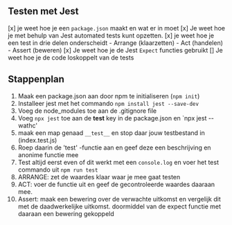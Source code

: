 ## Testen met Jest

[x] je weet hoe je een `package.json` maakt en wat er in moet
[x] Je weet hoe je met behulp van Jest automated tests kunt opzetten.
[x] je weet hoe je een test in drie delen onderscheidt
    - Arrange (klaarzetten)
    - Act (handelen)
    - Assert (beweren)
 [x] Je weet hoe je de Jest `Expect` functies gebruikt
 [] Je weet hoe je de code loskoppelt van de tests
 
 ## Stappenplan
 1. Maak een package.json aan door npm te initialiseren (`npm init`)
 2. Installeer jest met het commando `npm install jest --save-dev`
 3. Voeg de node_modules toe aan de .gitignore file
 4. Voeg `npx jest` toe aan de **test**  key in de package.json en `npx jest --wathc'
 5. maak een map genaad `__test__` en stop daar jouw testbestand in (index.test.js)
 6. Roep daarin de 'test' -functie aan en geef deze een beschrijving en anonime functie mee
 7. Test altijd eerst even of dit werkt met een `console.log` en voer het test commando uit `npm run test`
 8. ARRANGE: zet de waardes klaar waar je mee gaat testen
 9. ACT: voer de functie uit en geef de gecontroleerde waardes daaraan mee.
 10. Assert: maak een bewering over de verwachte uitkomst en vergelijk dit met de daadwerkelijke uitkomst. doormiddel van de expect functie met daaraan een bewering gekoppeld
 